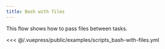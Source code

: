 ```yaml
---
title: Bash with files
---
```


This flow shows how to pass files between tasks.

<<< @/.vuepress/public/examples/scripts_bash-with-files.yml